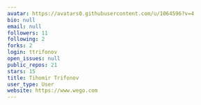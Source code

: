 ```yaml
---
avatar: https://avatars0.githubusercontent.com/u/1064596?v=4
bio: null
email: null
followers: 11
following: 2
forks: 2
login: ttrifonov
open_issues: null
public_repos: 21
stars: 15
title: Tihomir Trifonov
user_type: User
website: https://www.wego.com
---
```

